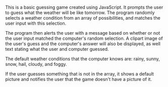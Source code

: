 This is a basic guessing game created using JavaScript.  It prompts the user to guess what the weather will be like tomorrow.  The program randomly selects a weather condition from an array of possibilities, and matches the user input with this selection.

The program then alerts the user with a message based on whether or not the user input matched the computer's random selection.  A clipart image of the user's guess and the computer's answer will also be displayed, as well text stating what the user and computer guessed.

The default weather conditions that the computer knows are: rainy, sunny, snow, hail, cloudy, and foggy.

If the user guesses something that is not in the array, it shows a default picture and notifies the user that the game doesn't have a picture of it.
